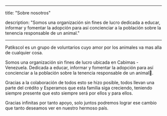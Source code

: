  ---
title: "Sobre nosotros"

description: "Somos una organización sin fines de lucro dedicada a educar, informar y fomentar la adopción para así concienciar a la población sobre la tenencia responsable de un animal."


---

Patikscol es un grupo de voluntarios cuyo amor por los animales va mas alla de cualquier cosa.

Somos una organización sin fines de lucro ubicada en Cabimas - Venezuela. Dedicada a educar, informar y fomentar la adopción para así concienciar a la población sobre la tenencia responsable de un animal🐾.


Gracias a la colaboración de todos esto se hizo  posible, todos llevan una parte del crédito y Esperamos que esta familia siga creciendo, teniendo siempre presente que esto siempre será por ellos y para ellos.

Gracias infinitas por tanto apoyo, solo juntos podremos lograr ese cambio que tanto deseamos ver en nuestro hermoso país.